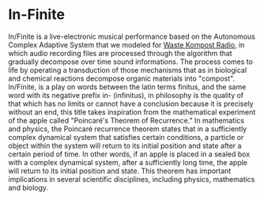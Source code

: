 # In-Finite

In/Finite is a  live-electronic musical performance based on the Autonomous Complex Adaptive System
that we modeled for [Waste Kompost Radio](https://github.com/LucaSpanedda/Waste_Kompost_Radio.git), 
in which audio recording files are processed through the algorithm that gradually decompose over time sound informations. 
The process comes to life by operating a transduction of those mechanisms that as in biological and chemical reactions decompose organic materials into "compost".
In/Finite, is a play on words between the latin terms finitus, and the same word with its negative prefix in- (infinitus), 
in philosophy is the quality of that which has no limits or cannot have a conclusion because it is precisely without an end, 
this title takes inspiration from the mathematical experiment of the apple called "Poincaré's Theorem of Recurrence." 
In mathematics and physics, the Poincaré recurrence theorem states that in a sufficiently complex dynamical system that satisfies certain conditions, 
a particle or object within the system will return to its initial position and state after a certain period of time.
In other words, if an apple is placed in a sealed box with a complex dynamical system, after a sufficiently long time, the apple will return to its initial position and state. 
This theorem has important implications in several scientific disciplines, including physics, mathematics and biology.
